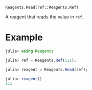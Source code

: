     Reagents.Read(ref::Reagents.Ref)

A reagent that reads the value in `ref`.

# Example

```julia
julia> using Reagents

julia> ref = Reagents.Ref(111);

julia> reagent = Reagents.Read(ref);

julia> reagent()
111
```
